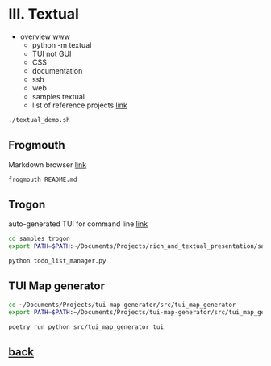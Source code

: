 # III. Textual

* overview [www](https://textual.textualize.io/)
  * python -m textual
  * TUI not GUI
  * CSS
  * documentation
  * ssh
  * web
  * samples textual
  * list of reference projects [link](https://github.com/davep/transcendent-textual)

```bash
./textual_demo.sh
```

## Frogmouth

Markdown browser [link](https://github.com/Textualize/frogmouth)

```bash
frogmouth README.md
```

## Trogon

auto-generated TUI for command line [link](https://github.com/Textualize/trogon)

```bash
cd samples_trogon
export PATH=$PATH:~/Documents/Projects/rich_and_textual_presentation/samples_trogon

python todo_list_manager.py
```

## TUI Map generator

```bash
cd ~/Documents/Projects/tui-map-generator/src/tui_map_generator
export PATH=$PATH:~/Documents/Projects/tui-map-generator/src/tui_map_generator

poetry run python src/tui_map_generator tui
```

## [back](./README.md)
